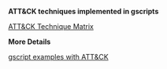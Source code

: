 **ATT&CK techniques implemented in gscripts**

[ATT&CK Technique Matrix](https://attack.mitre.org/wiki/Technique_Matrix)


**More Details**

[gscript examples with ATT&CK](http://lockboxx.blogspot.com/2018/05/gscript-examples-with-att.html)

